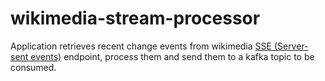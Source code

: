 # wikimedia-stream-processor
Application retrieves recent change events from wikimedia [SSE (Server-sent events)](https://en.wikipedia.org/wiki/Server-sent_events) 
endpoint, process them and send them to a kafka topic to be consumed.